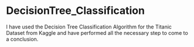 # DecisionTree_Classification
I have used the Decision Tree Classification Algorithm for the Titanic Dataset from Kaggle and have performed all the necessary step to come to a conclusion.
